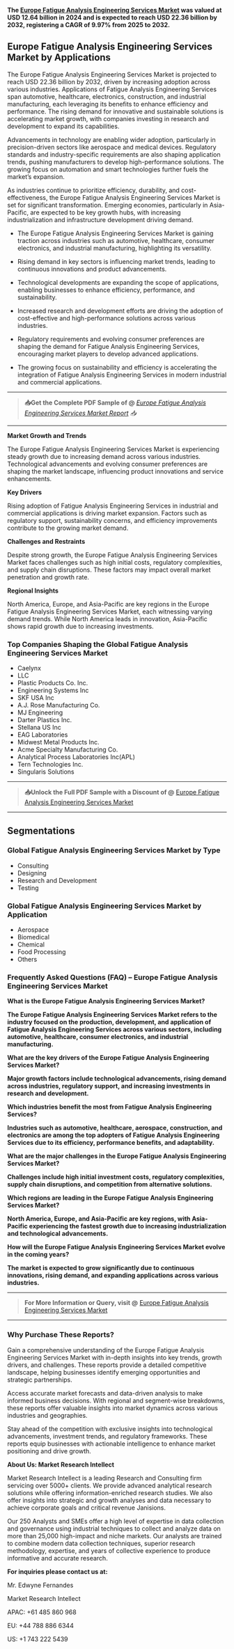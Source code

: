<p><strong>The <a href="https://www.marketresearchintellect.com/download-sample/?rid=366379&amp;utm_source=Pulse-April-Europe&amp;utm_medium=852">Europe Fatigue Analysis Engineering Services Market</a> was valued at USD 12.64 billion in 2024 and is expected to reach USD 22.36 billion by 2032, registering a CAGR of 9.97% from 2025 to 2032.</strong></p><h2>Europe Fatigue Analysis Engineering Services Market by Applications&nbsp;</h2><p><p>The Europe Fatigue Analysis Engineering Services Market is projected to reach USD 22.36 billion by 2032, driven by increasing adoption across various industries. Applications of Fatigue Analysis Engineering Services span automotive, healthcare, electronics, construction, and industrial manufacturing, each leveraging its benefits to enhance efficiency and performance. The rising demand for innovative and sustainable solutions is accelerating market growth, with companies investing in research and development to expand its capabilities.</p><p>Advancements in technology are enabling wider adoption, particularly in precision-driven sectors like aerospace and medical devices. Regulatory standards and industry-specific requirements are also shaping application trends, pushing manufacturers to develop high-performance solutions. The growing focus on automation and smart technologies further fuels the market&rsquo;s expansion.</p><p>As industries continue to prioritize efficiency, durability, and cost-effectiveness, the Europe Fatigue Analysis Engineering Services Market is set for significant transformation. Emerging economies, particularly in Asia-Pacific, are expected to be key growth hubs, with increasing industrialization and infrastructure development driving demand.</p></p><ul><li><p>The Europe Fatigue Analysis Engineering Services Market is gaining traction across industries such as automotive, healthcare, consumer electronics, and industrial manufacturing, highlighting its versatility.</p></li><li><p>Rising demand in key sectors is influencing market trends, leading to continuous innovations and product advancements.</p></li><li><p>Technological developments are expanding the scope of applications, enabling businesses to enhance efficiency, performance, and sustainability.</p></li><li><p>Increased research and development efforts are driving the adoption of cost-effective and high-performance solutions across various industries.</p></li><li><p>Regulatory requirements and evolving consumer preferences are shaping the demand for Fatigue Analysis Engineering Services, encouraging market players to develop advanced applications.</p></li><li><p>The growing focus on sustainability and efficiency is accelerating the integration of Fatigue Analysis Engineering Services in modern industrial and commercial applications.</p></li></ul><hr /><blockquote><p><strong><span class="font-[700]">📥Get the Complete PDF Sample of @ </span></strong><em><span class="font-[700]"><a href="https://www.marketresearchintellect.com/download-sample/?rid=366379&amp;utm_source=Pulse-April-Europe&amp;utm_medium=852" target="_blank" data-tracking-control-name="article-ssr-frontend-pulse_little-text-block" data-tracking-will-navigate="" data-test-link="">Europe Fatigue Analysis Engineering Services Market Report</a>&nbsp;📥</span></em></p></blockquote><hr /><p class="" data-start="77" data-end="360"><strong data-start="77" data-end="105">Market Growth and Trends</strong></p><p class="" data-start="77" data-end="360">The Europe Fatigue Analysis Engineering Services Market is experiencing steady growth due to increasing demand across various industries. Technological advancements and evolving consumer preferences are shaping the market landscape, influencing product innovations and service enhancements.</p><p class="" data-start="362" data-end="606"><strong data-start="362" data-end="377">Key Drivers</strong></p><p class="" data-start="362" data-end="606">Rising adoption of Fatigue Analysis Engineering Services in industrial and commercial applications is driving market expansion. Factors such as regulatory support, sustainability concerns, and efficiency improvements contribute to the growing market demand.</p><p class="" data-start="608" data-end="849"><strong data-start="608" data-end="637">Challenges and Restraints</strong></p><p class="" data-start="608" data-end="849">Despite strong growth, the Europe Fatigue Analysis Engineering Services Market faces challenges such as high initial costs, regulatory complexities, and supply chain disruptions. These factors may impact overall market penetration and growth rate.</p><p class="" data-start="851" data-end="1095"><strong data-start="851" data-end="872">Regional Insights</strong></p><p class="" data-start="851" data-end="1095">North America, Europe, and Asia-Pacific are key regions in the Europe Fatigue Analysis Engineering Services Market, each witnessing varying demand trends. While North America leads in innovation, Asia-Pacific shows rapid growth due to increasing investments.</p><p><h3>Top Companies Shaping the Global Fatigue Analysis Engineering Services Market </h3><ul><li>Caelynx</li><li>LLC</li><li>Plastic Products Co. Inc.</li><li>Engineering Systems Inc</li><li>SKF USA Inc</li><li>A.J. Rose Manufacturing Co.</li><li>MJ Engineering</li><li>Darter Plastics Inc.</li><li>Stellana US Inc</li><li>EAG Laboratories</li><li>Midwest Metal Products Inc.</li><li>Acme Specialty Manufacturing Co.</li><li>Analytical Process Laboratories Inc(APL)</li><li>Tern Technologies Inc.</li><li>Singularis Solutions</li></ul></p><hr /><blockquote><p><strong>📥Unlock the Full PDF Sample with a Discount of @</strong> <a href="https://www.marketresearchintellect.com/ask-for-discount/?rid=366379&amp;utm_source=Pulse-April-Europe&amp;utm_medium=852">Europe Fatigue Analysis Engineering Services Market</a></p></blockquote><hr /><p><h2>Segmentations</h2><h3>Global Fatigue Analysis Engineering Services Market by Type</h3><ul><li>Consulting</li><li>Designing</li><li>Research and Development</li><li>Testing</li></ul><h3>Global Fatigue Analysis Engineering Services Market by Application</h3><ul><li>Aerospace</li><li>Biomedical</li><li>Chemical</li><li>Food Processing</li><li>Others</li></ul></p><h3><strong>Frequently Asked Questions (FAQ) &ndash; Europe Fatigue Analysis Engineering Services Market</strong></h3><p><strong>What is the Europe Fatigue Analysis Engineering Services Market?</strong></p><p><strong>The Europe Fatigue Analysis Engineering Services Market refers to the industry focused on the production, development, and application of Fatigue Analysis Engineering Services across various sectors, including automotive, healthcare, consumer electronics, and industrial manufacturing.</strong></p><p><strong>What are the key drivers of the Europe Fatigue Analysis Engineering Services Market?</strong></p><p><strong>Major growth factors include technological advancements, rising demand across industries, regulatory support, and increasing investments in research and development.</strong></p><p><strong>Which industries benefit the most from Fatigue Analysis Engineering Services?</strong></p><p><strong>Industries such as automotive, healthcare, aerospace, construction, and electronics are among the top adopters of Fatigue Analysis Engineering Services due to its efficiency, performance benefits, and adaptability.</strong></p><p><strong>What are the major challenges in the Europe Fatigue Analysis Engineering Services Market?</strong></p><p><strong>Challenges include high initial investment costs, regulatory complexities, supply chain disruptions, and competition from alternative solutions.</strong></p><p><strong>Which regions are leading in the Europe Fatigue Analysis Engineering Services Market?</strong></p><p><strong>North America, Europe, and Asia-Pacific are key regions, with Asia-Pacific experiencing the fastest growth due to increasing industrialization and technological advancements.</strong></p><p><strong>How will the Europe Fatigue Analysis Engineering Services Market evolve in the coming years?</strong></p><p><strong>The market is expected to grow significantly due to continuous innovations, rising demand, and expanding applications across various industries.</strong></p><hr /><blockquote><p><span class="font-[700]"><strong>For More Information or Query, visit&nbsp;@</strong>&nbsp;</span><span class="font-[700]"><a href="https://www.marketresearchintellect.com/product/global-fatigue-analysis-engineering-services-market-size-and-forecast/?utm_source=Linkedin&utm_medium=852" target="_blank" data-tracking-control-name="article-ssr-frontend-pulse_little-text-block" data-tracking-will-navigate="" data-test-link="">Europe Fatigue Analysis Engineering Services Market</a></span></p></blockquote><hr /><h3><strong data-start="0" data-end="31">Why Purchase These Reports?</strong></h3><p class="" data-start="35" data-end="297">Gain a comprehensive understanding of the Europe Fatigue Analysis Engineering Services Market with in-depth insights into key trends, growth drivers, and challenges. These reports provide a detailed competitive landscape, helping businesses identify emerging opportunities and strategic partnerships.</p><p class="" data-start="299" data-end="540">Access accurate market forecasts and data-driven analysis to make informed business decisions. With regional and segment-wise breakdowns, these reports offer valuable insights into market dynamics across various industries and geographies.</p><p class="" data-start="542" data-end="784">Stay ahead of the competition with exclusive insights into technological advancements, investment trends, and regulatory frameworks. These reports equip businesses with actionable intelligence to enhance market positioning and drive growth.</p><p><strong><span class="font-[700]">About Us: Market Research Intellect</span></strong></p><p><span class="">Market Research Intellect is a leading Research and Consulting firm servicing over 5000+ clients. We provide advanced analytical research solutions while offering information-enriched research studies.&nbsp;</span>We also offer insights into strategic and growth analyses and data necessary to achieve corporate goals and critical revenue Janisions.</p><p><span class="">Our 250 Analysts and SMEs offer a high level of expertise in data collection and governance using industrial techniques to collect and analyze data on more than 25,000 high-impact and niche markets. Our analysts are trained to combine modern data collection techniques, superior research methodology, expertise, and years of collective experience to produce informative and accurate research.</span></p><p><strong>For inquiries please contact us at:</strong></p><p>Mr. Edwyne Fernandes</p><p>Market Research Intellect</p><p>APAC: +61 485 860 968</p><p>EU: +44 788 886 6344</p><p>US: +1 743 222 5439</p>